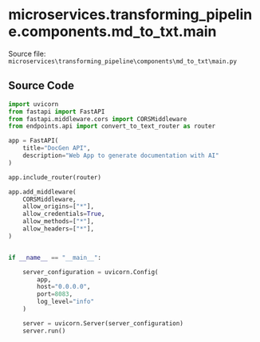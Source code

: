 # microservices.transforming_pipeline.components.md_to_txt.main

Source file: `microservices\transforming_pipeline\components\md_to_txt\main.py`

## Source Code

```python
import uvicorn
from fastapi import FastAPI
from fastapi.middleware.cors import CORSMiddleware
from endpoints.api import convert_to_text_router as router

app = FastAPI(
    title="DocGen API",
    description="Web App to generate documentation with AI"
)

app.include_router(router)

app.add_middleware(
    CORSMiddleware,
    allow_origins=["*"],
    allow_credentials=True,
    allow_methods=["*"],
    allow_headers=["*"],
)


if __name__ == "__main__":

    server_configuration = uvicorn.Config(
        app,
        host="0.0.0.0",
        port=8083,
        log_level="info"
    )

    server = uvicorn.Server(server_configuration)
    server.run()
```
